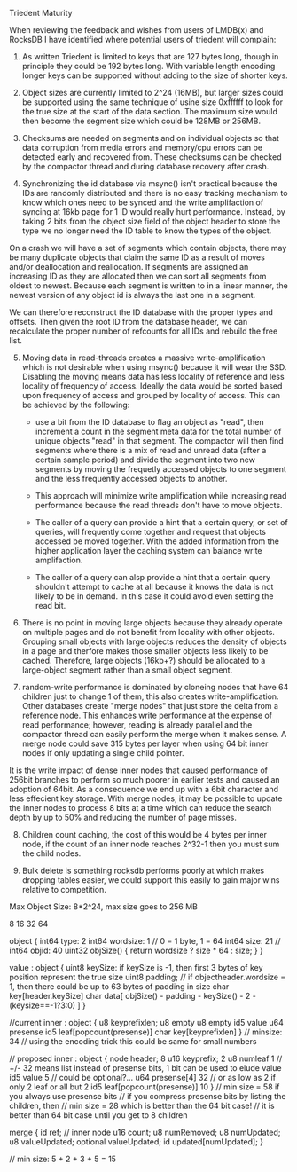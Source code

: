 Triedent Maturity 

When reviewing the feedback and
wishes from users of LMDB(x) and RocksDB I have identified where potential
users of triedent will complain:

1. As written Triedent is limited to keys that are 127 bytes long, though 
in principle they could be 192 bytes long. With variable length encoding longer
keys can be supported without adding to the size of shorter keys.

2. Object sizes are currently limited to 2^24 (16MB), but larger sizes could
be supported using the same technique of usine size 0xffffff to look for the true
size at the start of the data section. The maximum size would then become the
segment size which could be 128MB or 256MB.

3. Checksums are needed on segments and on individual objects so that data corruption 
from media errors and memory/cpu errors can be detected early and recovered from. These
checksums can be checked by the compactor thread and during database recovery after crash.

4. Synchronizing the id database via msync() isn't practical because the IDs are
randomly distributed and there is no easy tracking mechanism to know which ones need 
to be synced and the write amplifaction of syncing at 16kb page for 1 ID would really 
hurt performance. Instead, by taking 2 bits from the object size field of the object header
to store the type we no longer need the ID table to know the types of the object.

On a crash we will have a set of segments which contain objects, there may be
many duplicate objects that claim the same ID as a result of moves and/or deallocation
and reallocation. If segments are assigned an increasing ID as they are allocated then
we can sort all segments from oldest to newest. Because each segment is written to in
a linear manner, the newest version of any object id is always the last one in a segment.

We can therefore reconstruct the ID database with the proper types and offsets. Then given the root ID
from the database header, we can recalculate the proper number of refcounts for all IDs and
rebuild the free list.

5. Moving data in read-threads creates a massive write-amplification which is not 
desirable when using msync() because it will wear the SSD. Disabling the moving means
data has less locality of reference and less locality of frequency of access. Ideally the
data would be sorted based upon frequency of access and grouped by locality of access. This
can be achieved by the following:

   - use a bit from the ID database to flag an object as "read", then increment a count in the
   segment meta data for the total number of unique objects "read" in that segment. The compactor
   will then find segments where there is a mix of read and unread data (after a certain sample period)
   and divide the segment into two new segments by moving the frequetly accessed objects to one
   segment and the less frequently accessed objects to another. 

   - This approach will minimize write amplification while increasing read performance because the
   read threads don't have to move objects. 

   - The caller of a query can provide a hint that a certain query, or set of queries, will frequently
   come together and request that objects accessed be moved together. With the added information from
   the higher application layer the caching system can balance write amplifaction. 

   - The caller of a query can alsp provide a hint that a certain query shouldn't attempt to cache at
   all because it knows the data is not likely to be in demand. In this case it could avoid even setting
   the read bit.

6. There is no point in moving large objects because they already operate on multiple pages and do
not benefit from locality with other objects. Grouping small objects with large objects reduces the
density of objects in a page and therfore makes those smaller objects less likely to be cached. Therefore,
large objects (16kb+?) should be allocated to a large-object segment rather than a small object segment.

7. random-write performance is dominated by cloneing nodes that have 64 children just to change 1 of them, this
also creates write-amplification. Other databases create "merge nodes" that just store the delta from a
reference node. This enhances write performance at the expense of read performance; however, reading is already
parallel and the compactor thread can easily perform the merge when it makes sense. A merge node could save
315 bytes per layer when using 64 bit inner nodes if only updating a single child pointer.

It is the write impact of dense inner nodes that caused performance of 256bit branches to perform so much
poorer in earlier tests and caused an adoption of 64bit. As a consequence we end up with a 6bit character and
less effecient key storage. With merge nodes, it may be possible to update the inner nodes to process 8 bits
at a time which can reduce the search depth by up to 50% and reducing the number of page misses.


8. Children count caching, the cost of this would be 4 bytes per inner node, if the count of an inner node
reaches 2^32-1 then you must sum the child nodes. 
    

9. Bulk delete is something rocksdb performs poorly at which makes dropping tables easier, we could
support this easily to gain major wins relative to competition.


Max Object Size: 8*2^24, max size goes to 256 MB

8
16
32
64

object {
    int64      type: 2
    int64      wordsize: 1 // 0 = 1 byte, 1 = 64
    int64      size: 21 // 
    int64      objid: 40
    uint32     objSize() { return wordsize ? size * 64 : size; }
}


value : object {
  uint8 keySize: if keySize is -1, then first 3 bytes of key position represent the true size
  uint8 padding; // if objectheader.wordsize = 1, then there could be up to 63 bytes of padding in size
  char  key[header.keySize]
  char  data[ objSize() - padding - keySize() - 2 - (keysize==-1?3:0) ]
} 


//current
inner : object  {
  u8   keyprefixlen; 
  u8   empty
  u8   empty
  id5  value
  u64  presense 
  id5  leaf[popcount(presense)]
  char key[keyprefixlen]
}
// minsize: 34
// using the encoding trick this could be same for small numbers

// proposed
inner : object {
  node header;                  8
  u16  keyprefix;               2 
  u8   numleaf                  1  // +/- 32 means list instead of presense bits, 1 bit can be used to elude value
  id5  value                    5  // could be optional?... 
  u64  presense[4]              32 // or as low as 2 if only 2 leaf or all but 2
  id5  leaf[popcount(presense)] 10
}
// min size = 58 if you always use presense bits
// if you compress presense bits by listing the children, then
// min size = 28 which is better than the 64 bit case! 
// it is better than 64 bit case until you get to 8 children


merge {
   id           ref; // inner node
   u16          count;
   u8           numRemoved;
   u8           numUpdated;
   u8           valueUpdated;
   optional<u8> valueUpdated;
   id           updated[numUpdated];
}

// min size: 5 + 2 + 3 + 5 = 15 


